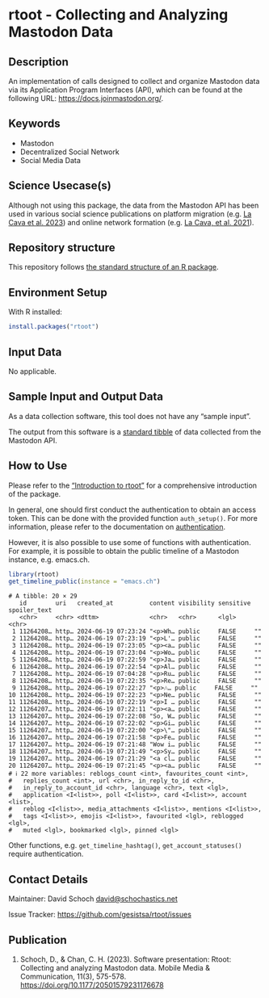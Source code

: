 # rtoot - Collecting and Analyzing Mastodon Data


## Description

<!-- - Provide a brief and clear description of the method, its purpose, and what it aims to achieve. Add a link to a related paper from social science domain and show how your method can be applied to solve that research question.   -->

An implementation of calls designed to collect and organize Mastodon
data via its Application Program Interfaces (API), which can be found at
the following URL: <https://docs.joinmastodon.org/>.

## Keywords

<!-- EDITME -->

- Mastodon
- Decentralized Social Network
- Social Media Data

## Science Usecase(s)

<!-- - Include usecases from social sciences that would make this method applicable in a certain scenario.  -->
<!-- The use cases or research questions mentioned should arise from the latest social science literature cited in the description. -->

Although not using this package, the data from the Mastodon API has been
used in various social science publications on platform migration
(e.g. [La Cava et al. 2023](https://doi.org/10.1038/s41598-023-48200-7))
and online network formation (e.g. [La Cava, et
al. 2021](https://doi.org/10.1007/s41109-021-00392-5)).

## Repository structure

This repository follows [the standard structure of an R
package](https://cran.r-project.org/doc/FAQ/R-exts.html#Package-structure).

## Environment Setup

With R installed:

``` r
install.packages("rtoot")
```

<!-- ## Hardware Requirements (Optional) -->
<!-- - The hardware requirements may be needed in specific cases when a method is known to require more memory/compute power.  -->
<!-- - The method need to be executed on a specific architecture (GPUs, Hadoop cluster etc.) -->

## Input Data

<!-- - The input data has to be a Digital Behavioral Data (DBD) Dataset -->
<!-- - You can provide link to a public DBD dataset. GESIS DBD datasets (https://www.gesis.org/en/institute/digital-behavioral-data) -->

No applicable.

## Sample Input and Output Data

<!-- - Show how the input data looks like through few sample instances -->
<!-- - Providing a sample output on the sample input to help cross check  -->

As a data collection software, this tool does not have any “sample
input”.

The output from this software is a [standard
tibble](https://cran.r-project.org/package=tibble) of data collected
from the Mastodon API.

## How to Use

<!-- - Providing HowTos on the method for different types of usages -->
<!-- - Describe how the method should be used, including installation, configuration, and any specific instructions for users. -->

Please refer to the [“Introduction to
rtoot”](https://gesistsa.github.io/rtoot/articles/rtoot.html) for a
comprehensive introduction of the package.

In general, one should first conduct the authentication to obtain an
access token. This can be done with the provided function
`auth_setup()`. For more information, please refer to the documentation
on
[authentication](https://gesistsa.github.io/rtoot/articles/auth.html).

However, it is also possible to use some of functions with
authentication. For example, it is possible to obtain the public
timeline of a Mastodon instance, e.g. emacs.ch.

``` r
library(rtoot)
get_timeline_public(instance = "emacs.ch")
```

    # A tibble: 20 × 29
       id        uri   created_at          content visibility sensitive spoiler_text
       <chr>     <chr> <dttm>              <chr>   <chr>      <lgl>     <chr>       
     1 11264208… http… 2024-06-19 07:23:24 "<p>Wh… public     FALSE     ""          
     2 11264208… http… 2024-06-19 07:23:19 "<p>L'… public     FALSE     ""          
     3 11264208… http… 2024-06-19 07:23:05 "<p><a… public     FALSE     ""          
     4 11264208… http… 2024-06-19 07:23:04 "<p>Wo… public     FALSE     ""          
     5 11264208… http… 2024-06-19 07:22:59 "<p>Ja… public     FALSE     ""          
     6 11264208… http… 2024-06-19 07:22:54 "<p>Al… public     FALSE     ""          
     7 11264208… http… 2024-06-19 07:04:28 "<p>Ru… public     FALSE     ""          
     8 11264208… http… 2024-06-19 07:22:35 "<p>Re… public     FALSE     ""          
     9 11264208… http… 2024-06-19 07:22:27 "<p>🎶… public     FALSE     ""          
    10 11264208… http… 2024-06-19 07:22:23 "<p>Ne… public     FALSE     ""          
    11 11264208… http… 2024-06-19 07:22:19 "<p>I … public     FALSE     ""          
    12 11264207… http… 2024-06-19 07:22:11 "<p><a… public     FALSE     ""          
    13 11264207… http… 2024-06-19 07:22:08 "So, W… public     FALSE     ""          
    14 11264207… http… 2024-06-19 07:22:02 "<p>Gi… public     FALSE     ""          
    15 11264207… http… 2024-06-19 07:22:00 "<p>\"… public     FALSE     ""          
    16 11264207… http… 2024-06-19 07:21:58 "<p>Fe… public     FALSE     ""          
    17 11264207… http… 2024-06-19 07:21:48 "Wow i… public     FALSE     ""          
    18 11264207… http… 2024-06-19 07:21:49 "<p>Sy… public     FALSE     ""          
    19 11264207… http… 2024-06-19 07:21:29 "<a cl… public     FALSE     ""          
    20 11264207… http… 2024-06-19 07:21:45 "<p><a… public     FALSE     ""          
    # ℹ 22 more variables: reblogs_count <int>, favourites_count <int>,
    #   replies_count <int>, url <chr>, in_reply_to_id <chr>,
    #   in_reply_to_account_id <chr>, language <chr>, text <lgl>,
    #   application <I<list>>, poll <I<list>>, card <I<list>>, account <list>,
    #   reblog <I<list>>, media_attachments <I<list>>, mentions <I<list>>,
    #   tags <I<list>>, emojis <I<list>>, favourited <lgl>, reblogged <lgl>,
    #   muted <lgl>, bookmarked <lgl>, pinned <lgl>

Other functions, e.g. `get_timeline_hashtag()`, `get_account_statuses()`
require authentication.

## Contact Details

Maintainer: David Schoch <david@schochastics.net>

Issue Tracker: <https://github.com/gesistsa/rtoot/issues>

## Publication

1.  Schoch, D., & Chan, C. H. (2023). Software presentation: Rtoot:
    Collecting and analyzing Mastodon data. Mobile Media &
    Communication, 11(3), 575-578.
    https://doi.org/10.1177/20501579231176678

<!-- ## Acknowledgements -->
<!-- - Acknowledgements if any -->
<!-- ## Disclaimer -->
<!-- - Add any disclaimers, legal notices, or usage restrictions for the method, if necessary. -->
